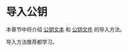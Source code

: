 # 导入公钥

本章节中将介绍 [公钥文本](importing-public-key-text.md) 和 [公钥文件](importing-public-key-file.md) 的导入方法。

导入方法推荐都学习。
